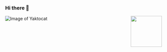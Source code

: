 ### Hi there 👋

<!--
**ravindukariyapperuma/ravindukariyapperuma** is a ✨ _special_ ✨ repository because its `README.md` (this file) appears on your GitHub profile.

Here are some ideas to get you started:

- 🔭 I’m currently working on Meetrix.io
- 🌱 I’m currently learning ReactJS, NodeJS
- 👯 I’m looking to collaborate on ...
- 🤔 I’m looking for help with ...
- 💬 Ask me about ...
- 📫 How to reach me: ...
- 😄 Pronouns: ...
- ⚡ Fun fact: ...
-->
![Image of Yaktocat](https://octodex.github.com/images/yaktocat.png)
<img align="right" width="100" height="100" src="https://octodex.github.com/images/yaktocat.png">

